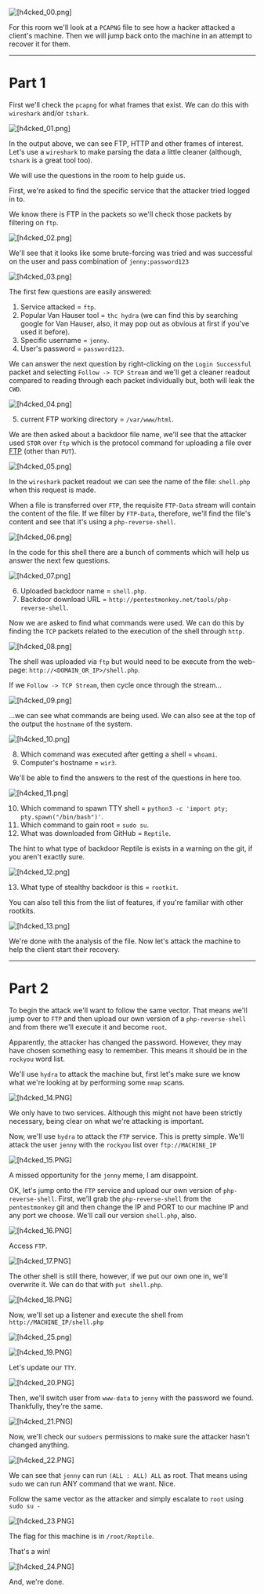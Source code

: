 ![[h4cked_00.png]](https://raw.githubusercontent.com/ToasterMouse/WriteupsAndCTFs/main/TryHackMe/H4cked/images/h4cked_00.png)

For this room we'll look at a `PCAPNG` file to see how a hacker attacked a client's machine. Then we will jump back onto the machine in an attempt to recover it for them.

---

# Part 1

First we'll check the `pcapng` for what frames that exist. We can do this with `wireshark` and/or `tshark`.

![[h4cked_01.png]](https://raw.githubusercontent.com/ToasterMouse/WriteupsAndCTFs/main/TryHackMe/H4cked/images/h4cked_01.png)

In the output above, we can see FTP, HTTP and other frames of interest. Let's use a `wireshark` to make parsing the data a little cleaner (although, `tshark` is a great tool too).

We will use the questions in the room to help guide us.

First, we're asked to find the specific service that the attacker tried logged in to.

We know there is FTP in the packets so we'll check those packets by filtering on `ftp`.

![[h4cked_02.png]](https://raw.githubusercontent.com/ToasterMouse/WriteupsAndCTFs/main/TryHackMe/H4cked/images/h4cked_02.png)

We'll see that it looks like some brute-forcing was tried and was successful on the user and pass combination of `jenny:password123`

![[h4cked_03.png]](https://raw.githubusercontent.com/ToasterMouse/WriteupsAndCTFs/main/TryHackMe/H4cked/images/h4cked_03.png)

The first few questions are easily answered:

1. Service attacked = `ftp`.
2. Popular Van Hauser tool = `thc hydra` (we can find this by searching google for Van Hauser, also, it may pop out as obvious at first if you've used it before).
3. Specific username = `jenny`.
4. User's password = `password123`.

We can answer the next question by right-clicking on the `Login Successful` packet and selecting  `Follow -> TCP Stream`  and we'll get a cleaner readout compared to reading through each packet individually but, both will leak the `CWD`.

![[h4cked_04.png]](https://raw.githubusercontent.com/ToasterMouse/WriteupsAndCTFs/main/TryHackMe/H4cked/images/h4cked_04.png)

5. current FTP working directory = `/var/www/html`.

We are then asked about a backdoor file name, we'll see that the attacker used `STOR` over `ftp` which is the protocol command for uploading a file over [FTP](https://www.google.com/search?client=firefox-b-d&q=FTP+STOR) (other than `PUT`).

![[h4cked_05.png]](https://raw.githubusercontent.com/ToasterMouse/WriteupsAndCTFs/main/TryHackMe/H4cked/images/h4cked_05.png)

In the `wireshark` packet readout we can see the name of the file: `shell.php` when this request is made. 

When a file is transferred over `FTP`, the requisite `FTP-Data` stream will contain the content of the file. If we filter by `FTP-Data`, therefore, we'll find the file's content and see that it's using a `php-reverse-shell`.

![[h4cked_06.png]](https://raw.githubusercontent.com/ToasterMouse/WriteupsAndCTFs/main/TryHackMe/H4cked/images/h4cked_06.png)

In the code for this shell there are a bunch of comments which will help us answer the next few questions.

![[h4cked_07.png]](https://raw.githubusercontent.com/ToasterMouse/WriteupsAndCTFs/main/TryHackMe/H4cked/images/h4cked_07.png)

6. Uploaded backdoor name = `shell.php`.
7. Backdoor download URL = `http://pentestmonkey.net/tools/php-reverse-shell`.

Now we are asked to find what commands were used. We can do this by finding the `TCP` packets related to the execution of the shell through `http`. 

![[h4cked_08.png]](https://raw.githubusercontent.com/ToasterMouse/WriteupsAndCTFs/main/TryHackMe/H4cked/images/h4cked_08.png)

The shell was uploaded via `ftp` but would need to be execute from the web-page: `http://<DOMAIN_OR_IP>/shell.php`.

If we `Follow -> TCP Stream`, then cycle once through the stream...

![[h4cked_09.png]](https://raw.githubusercontent.com/ToasterMouse/WriteupsAndCTFs/main/TryHackMe/H4cked/images/h4cked_09.png)

...we can see what commands are being used. We can also see at the top of the output the `hostname` of the system.

![[h4cked_10.png]](https://raw.githubusercontent.com/ToasterMouse/WriteupsAndCTFs/main/TryHackMe/H4cked/images/h4cked_10.png)

8. Which command was executed after getting a shell = `whoami`.
9. Computer's hostname = `wir3`.

We'll be able to find the answers to the rest of the questions in here too.

![[h4cked_11.png]](https://raw.githubusercontent.com/ToasterMouse/WriteupsAndCTFs/main/TryHackMe/H4cked/images/h4cked_11.png)

10. Which command to spawn TTY shell = `python3 -c 'import pty; pty.spawn("/bin/bash")'`.
11. Which command to gain root = `sudo su`.
12. What was downloaded from GitHub = `Reptile`.

The hint to what type of backdoor Reptile is exists in a warning on the git, if you aren't exactly sure.

![[h4cked_12.png]](https://raw.githubusercontent.com/ToasterMouse/WriteupsAndCTFs/main/TryHackMe/H4cked/images/h4cked_12.png)

13. What type of stealthy backdoor is this = `rootkit`.

You can also tell this from the list of features, if you're familiar with other rootkits.

![[h4cked_13.png]](https://raw.githubusercontent.com/ToasterMouse/WriteupsAndCTFs/main/TryHackMe/H4cked/images/h4cked_13.png)

We're done with the analysis of the file. Now let's attack the machine to help the client start their recovery.

---

# Part 2

To begin the attack we'll want to follow the same vector. That means we'll jump over to `FTP` and then upload our own version of a `php-reverse-shell` and from there we'll execute it and become `root`.

Apparently, the attacker has changed the password. However, they may have chosen something easy to remember. This means it should be in the `rockyou` word list.

We'll use `hydra` to attack the machine but, first let's make sure we know what we're looking at by performing some `nmap` scans.

![[h4cked_14.PNG]](https://raw.githubusercontent.com/ToasterMouse/WriteupsAndCTFs/main/TryHackMe/H4cked/images/h4cked_14.PNG)

We only have to two services. Although this might not have been strictly necessary, being clear on what we're attacking is important.

Now, we'll use `hydra` to attack the `FTP` service. This is pretty simple. We'll attack the user `jenny` with the `rockyou` list over `ftp://MACHINE_IP`

![[h4cked_15.PNG]](https://raw.githubusercontent.com/ToasterMouse/WriteupsAndCTFs/main/TryHackMe/H4cked/images/h4cked_15.PNG)

A missed opportunity for the `jenny` meme, I am disappoint.

OK, let's jump onto the `FTP` service and upload our own version of `php-reverse-shell`. First, we'll grab the `php-reverse-shell` from the `pentestmonkey` git and then change the IP and PORT to our machine IP and any port we choose. We'll call our version `shell.php`, also.

![[h4cked_16.PNG]](https://raw.githubusercontent.com/ToasterMouse/WriteupsAndCTFs/main/TryHackMe/H4cked/images/h4cked_16.PNG)

Access `FTP`.

![[h4cked_17.PNG]](https://raw.githubusercontent.com/ToasterMouse/WriteupsAndCTFs/main/TryHackMe/H4cked/images/h4cked_17.PNG)

The other shell is still there, however, if we put our own one in, we'll overwrite it. We can do that with `put shell.php`.

![[h4cked_18.PNG]](https://raw.githubusercontent.com/ToasterMouse/WriteupsAndCTFs/main/TryHackMe/H4cked/images/h4cked_18.PNG)

Now, we'll set up a listener and execute the shell from `http://MACHINE_IP/shell.php`

![[h4cked_25.png]](https://raw.githubusercontent.com/ToasterMouse/WriteupsAndCTFs/main/TryHackMe/H4cked/images/h4cked_25.PNG)

![[h4cked_19.PNG]](https://raw.githubusercontent.com/ToasterMouse/WriteupsAndCTFs/main/TryHackMe/H4cked/images/h4cked_19.PNG)

Let's update our `TTY`.

![[h4cked_20.PNG]](https://raw.githubusercontent.com/ToasterMouse/WriteupsAndCTFs/main/TryHackMe/H4cked/images/h4cked_20.PNG)

Then, we'll switch user from `www-data` to `jenny` with the password we found. Thankfully, they're the same.

![[h4cked_21.PNG]](https://raw.githubusercontent.com/ToasterMouse/WriteupsAndCTFs/main/TryHackMe/H4cked/images/h4cked_21.PNG)

Now, we'll check our `sudoers` permissions to make sure the attacker hasn't changed anything.

![[h4cked_22.PNG]](https://raw.githubusercontent.com/ToasterMouse/WriteupsAndCTFs/main/TryHackMe/H4cked/images/h4cked_22.PNG)

We can see that `jenny` can run `(ALL : ALL) ALL` as root. That means using `sudo` we can run ANY command that we want. Nice. 

Follow the same vector as the attacker and simply escalate to `root` using `sudo su -`

![[h4cked_23.PNG]](https://raw.githubusercontent.com/ToasterMouse/WriteupsAndCTFs/main/TryHackMe/H4cked/images/h4cked_23.PNG)

The flag for this machine is in `/root/Reptile`. 

That's a win!

![[h4cked_24.PNG]](https://raw.githubusercontent.com/ToasterMouse/WriteupsAndCTFs/main/TryHackMe/H4cked/images/h4cked_24.PNG)

And, we're done.
